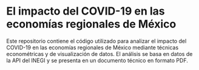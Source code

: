 # El impacto del COVID-19 en las economías regionales de México
Este repositorio contiene el código utilizado para analizar el impacto del COVID-19 en las economías regionales de México mediante técnicas econométricas y de visualización de datos. El análisis se basa en datos de la API del INEGI y se presenta en un documento técnico en formato PDF. 
